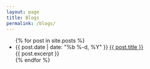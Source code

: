 ```yaml
---
layout: page
title: Blogs
permalink: /blogs/
---
```


<div class="home">
  
  <ul class="posts">
    {% for post in site.posts %}
      <li>
        <span class="post-date">{{ post.date | date: "%b %-d, %Y" }}</span>
        <a class="post-link" href="{{ post.url  | prepend: site.baseurl }}">{{ post.title }}</a>
        <br>
        {{ post.excerpt }}
      </li>
    {% endfor %}
  </ul>

</div>


